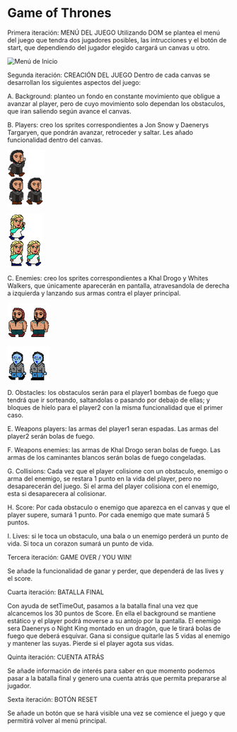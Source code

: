 # Game of Thrones
Primera iteración: MENÚ DEL JUEGO
Utilizando DOM se plantea el menú del juego que tendra dos jugadores posibles, las intrucciones y el botón de start, que dependiendo del jugador elegido cargará un canvas u otro.

![Menú de Inicio](https://raw.githubusercontent.com/AngelaHerrador/ProyectOne_Game/master/assets/img/README/Iteración1.png)

Segunda iteración: CREACIÓN DEL JUEGO
Dentro de cada canvas se desarrollan los siguientes aspectos del juego:

A. Background: planteo un fondo en constante movimiento que obligue a avanzar al player, pero de cuyo movimiento solo dependan los obstaculos, que iran saliendo según avance el canvas.

B. Players: creo los sprites correspondientes a Jon Snow y Daenerys Targaryen, que pondrán avanzar, retroceder y saltar. Les añado funcionalidad dentro del canvas.

![Sprite JonNieve](https://raw.githubusercontent.com/AngelaHerrador/ProyectOne_Game/master/assets/img/PlayerG1(JonSnow).png)

![Sprite DaenerysTargaryen](https://raw.githubusercontent.com/AngelaHerrador/ProyectOne_Game/master/assets/img/PlayerG2(Khalesi).png)

C. Enemies: creo los sprites correspondientes a Khal Drogo y Whites Walkers, que únicamente aparecerán en pantalla, atravesandola de derecha a izquierda y lanzando sus armas contra el player principal.

![Sprite JonNieve](https://raw.githubusercontent.com/AngelaHerrador/ProyectOne_Game/master/assets/img/Enemie(KhalDrogo).png)

![Sprite DaenerysTargaryen](https://raw.githubusercontent.com/AngelaHerrador/ProyectOne_Game/master/assets/img/Enemie(WhiteWalker).png)

D. Obstacles: los obstaculos serán para el player1 bombas de fuego que tendrá que ir sorteando, saltandolas o pasando por debajo de ellas; y bloques de hielo para el player2 con la misma funcionalidad que el primer caso.

E. Weapons players: las armas del player1 seran espadas. Las armas del player2 serán bolas de fuego.

F. Weapons enemies: las armas de Khal Drogo seran bolas de fuego. Las armas de los caminantes blancos serán bolas de fuego congeladas.

G. Collisions: Cada vez que el player colisione con un obstaculo, enemigo o arma del enemigo, se restara 1 punto en la vida del player, pero no desaparecerán del juego. Si el arma del player colisiona con el enemigo, esta si desaparecera al colisionar.

H. Score: Por cada obstaculo o enemigo que aparezca en el canvas y que el player supere, sumará 1 punto. Por cada enemigo que mate sumará 5 puntos. 

I. Lives: si le toca un obstaculo, una bala o un enemigo perderá un punto de vida. Si toca un corazon sumará un punto de vida.

Tercera iteración: GAME OVER / YOU WIN!

Se añade la funcionalidad de ganar y perder, que dependerá de las lives y el score.

Cuarta iteración: BATALLA FINAL

Con ayuda de setTimeOut, pasamos a la batalla final una vez que alcancemos los 30 puntos de Score. En ella el background se mantiene estático y el player podrá moverse a su antojo por la pantalla. El enemigo sera Daenerys o Night King montado en un dragón, que le tirará bolas de fuego que deberá esquivar. 
Gana si consigue quitarle las 5 vidas al enemigo y mantener las suyas.
Pierde si el player agota sus vidas.

Quinta iteración: CUENTA ATRÁS

Se añade información de interés para saber en que momento podemos pasar a la batalla final y genero una cuenta atrás que permita prepararse al jugador.

Sexta iteración: BOTÓN RESET

Se añade un botón que se hará visible una vez se comience el juego y que permitirá volver al menú principal.






